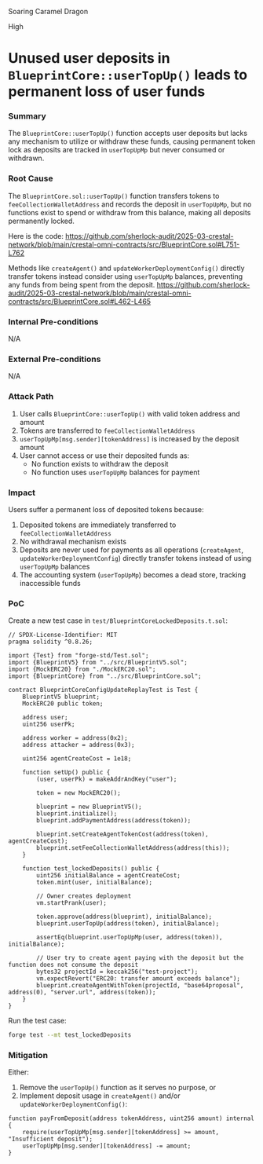 Soaring Caramel Dragon

High

# Unused user deposits in `BlueprintCore::userTopUp()` leads to permanent loss of user funds

### Summary

The `BlueprintCore::userTopUp()` function accepts user deposits but lacks any mechanism to utilize or withdraw these funds, causing permanent token lock as deposits are tracked in `userTopUpMp` but never consumed or withdrawn.

### Root Cause

The `BlueprintCore.sol::userTopUp()` function transfers tokens to `feeCollectionWalletAddress` and records the deposit in `userTopUpMp`, but no functions exist to spend or withdraw from this balance, making all deposits permanently locked.

Here is the code:
https://github.com/sherlock-audit/2025-03-crestal-network/blob/main/crestal-omni-contracts/src/BlueprintCore.sol#L751-L762

Methods like `createAgent()` and `updateWorkerDeploymentConfig()` directly transfer tokens instead consider using `userTopUpMp` balances, preventing any funds from being spent from the deposit.
https://github.com/sherlock-audit/2025-03-crestal-network/blob/main/crestal-omni-contracts/src/BlueprintCore.sol#L462-L465

### Internal Pre-conditions

N/A

### External Pre-conditions

N/A

### Attack Path

1. User calls `BlueprintCore::userTopUp()` with valid token address and amount
2. Tokens are transferred to `feeCollectionWalletAddress`
3. `userTopUpMp[msg.sender][tokenAddress]` is increased by the deposit amount
4. User cannot access or use their deposited funds as:
   - No function exists to withdraw the deposit
   - No function uses `userTopUpMp` balances for payment

### Impact

Users suffer a permanent loss of deposited tokens because:
1. Deposited tokens are immediately transferred to `feeCollectionWalletAddress`
2. No withdrawal mechanism exists
3. Deposits are never used for payments as all operations (`createAgent`, `updateWorkerDeploymentConfig`) directly transfer tokens instead of using `userTopUpMp` balances
4. The accounting system (`userTopUpMp`) becomes a dead store, tracking inaccessible funds

### PoC

Create a new test case in `test/BlueprintCoreLockedDeposits.t.sol`:

```solidity
// SPDX-License-Identifier: MIT
pragma solidity ^0.8.26;

import {Test} from "forge-std/Test.sol";
import {BlueprintV5} from "../src/BlueprintV5.sol";
import {MockERC20} from "./MockERC20.sol";
import {BlueprintCore} from "../src/BlueprintCore.sol";

contract BlueprintCoreConfigUpdateReplayTest is Test {
    BlueprintV5 blueprint;
    MockERC20 public token;

    address user;
    uint256 userPk;

    address worker = address(0x2);
    address attacker = address(0x3);

    uint256 agentCreateCost = 1e18;

    function setUp() public {
        (user, userPk) = makeAddrAndKey("user");

        token = new MockERC20();

        blueprint = new BlueprintV5();
        blueprint.initialize();
        blueprint.addPaymentAddress(address(token));

        blueprint.setCreateAgentTokenCost(address(token), agentCreateCost);
        blueprint.setFeeCollectionWalletAddress(address(this));
    }

    function test_lockedDeposits() public {
        uint256 initialBalance = agentCreateCost;
        token.mint(user, initialBalance);

        // Owner creates deployment
        vm.startPrank(user);

        token.approve(address(blueprint), initialBalance);
        blueprint.userTopUp(address(token), initialBalance);

        assertEq(blueprint.userTopUpMp(user, address(token)), initialBalance);

        // User try to create agent paying with the deposit but the function does not consume the deposit
        bytes32 projectId = keccak256("test-project");
        vm.expectRevert("ERC20: transfer amount exceeds balance");
        blueprint.createAgentWithToken(projectId, "base64proposal", address(0), "server.url", address(token));
    }
}
```

Run the test case:

```bash
forge test --mt test_lockedDeposits
```

### Mitigation

Either:
1. Remove the `userTopUp()` function as it serves no purpose, or
2. Implement deposit usage in `createAgent()` and/or `updateWorkerDeploymentConfig()`:

```solidity
function payFromDeposit(address tokenAddress, uint256 amount) internal {
    require(userTopUpMp[msg.sender][tokenAddress] >= amount, "Insufficient deposit");
    userTopUpMp[msg.sender][tokenAddress] -= amount;
}
```
